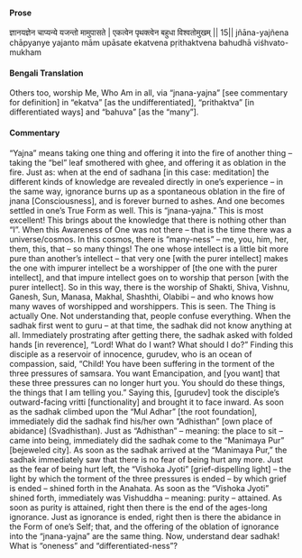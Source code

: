 #### Prose 

ज्ञानयज्ञेन चाप्यन्ये यजन्तो मामुपासते |
एकत्वेन पृथक्त्वेन बहुधा विश्वतोमुखम् || 15||
jñāna-yajñena chāpyanye yajanto mām upāsate
ekatvena pṛithaktvena bahudhā viśhvato-mukham

 #### Bengali Translation 

Others too, worship Me, Who Am in all, via “jnana-yajna” [see commentary for definition] in “ekatva” [as the undifferentiated], “prithaktva” [in differentiated ways] and “bahuva” [as the “many”]. 

 #### Commentary 

“Yajna” means taking one thing and offering it into the fire of another thing – taking the “bel” leaf smothered with ghee, and offering it as oblation in the fire. Just as: when at the end of sadhana [in this case: meditation] the different kinds of knowledge are revealed directly in one’s experience – in the same way, ignorance burns up as a spontaneous oblation in the fire of jnana [Consciousness], and is forever burned to ashes. And one becomes settled in one’s True Form as well. This is “jnana-yajna.” This is most excellent! This brings about the knowledge that there is nothing other than “I”. When this Awareness of One was not there – that is the time there was a universe/cosmos. In this cosmos, there is “many-ness” – me, you, him, her, them, this, that – so many things! The one whose intellect is a little bit more pure than another’s intellect – that very one [with the purer intellect] makes the one with impurer intellect be a worshipper of [the one with the purer intellect], and that impure intellect goes on to worship that person [with the purer intellect]. So in this way, there is the worship of Shakti, Shiva, Vishnu, Ganesh, Sun, Manasa, Makhal, Shashthi, Olabibi – and who knows how many waves of worshipped and worshippers. This is seen. The Thing is actually One. Not understanding that, people confuse everything. When the sadhak first went to guru – at that time, the sadhak did not know anything at all. Immediately prostrating after getting there, the sadhak asked with folded hands [in reverence], “Lord! What do I want? What should I do?” Finding this disciple as a reservoir of innocence, gurudev, who is an ocean of compassion, said, “Child! You have been suffering in the torment of the three pressures of samsara. You want Emancipation, and [you want] that these three pressures can no longer hurt you. You should do these things, the things that I am telling you.” Saying this, [gurudev] took the disciple’s outward-facing vritti [functionality] and brought it to face inward. As soon as the sadhak climbed upon the “Mul Adhar” [the root foundation], immediately did the sadhak find his/her own “Adhisthan” [own place of abidance] (Svadhisthan). Just as “Adhisthan” – meaning: the place to sit – came into being, immediately did the sadhak come to the “Manimaya Pur” [bejeweled city]. As soon as the sadhak arrived at the “Manimaya Pur,” the sadhak immediately saw that there is no fear of being hurt any more. Just as the fear of being hurt left, the “Vishoka Jyoti” [grief-dispelling light] – the light by which the torment of the three pressures is ended – by which grief is ended – shined forth in the Anahata. As soon as the “Vishoka Jyoti” shined forth, immediately was Vishuddha – meaning: purity – attained. As soon as purity is attained, right then there is the end of the ages-long ignorance. Just as ignorance is ended, right then is there the abidance in the Form of one’s Self; that, and the offering of the oblation of ignorance into the “jnana-yajna” are the same thing. Now, understand dear sadhak! What is “oneness” and “differentiated-ness”?